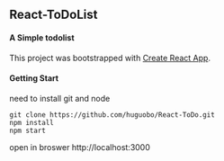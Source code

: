 ## React-ToDoList

#### A Simple todolist 

This project was bootstrapped with [Create React App](https://github.com/facebookincubator/create-react-app).


#### Getting Start


need to install git and node 


```shell
git clone https://github.com/huguobo/React-ToDo.git
npm install
npm start
```
open in broswer http://localhost:3000


